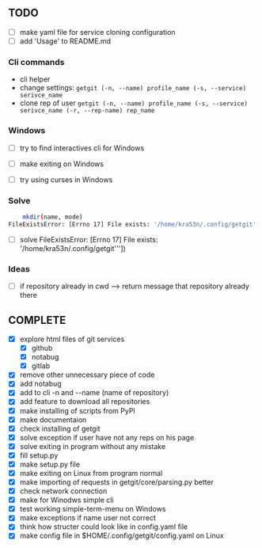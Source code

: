 ## TODO

- [ ] make yaml file for service cloning configuration
- [ ] add 'Usage' to README.md

### Cli commands

- cli helper
- change settings: `getgit (-n, --name) profile_name (-s, --service) serivce_name`
- clone rep of user `getgit (-n, --name) profile_name (-s, --service) serivce_name (-r, --rep-name) rep_name`


### Windows

- [ ] try to find interactives cli for Windows
- [ ] make exiting on Windows
- [ ] try using curses in Windows


### Solve

```sh
    mkdir(name, mode)
FileExistsError: [Errno 17] File exists: '/home/kra53n/.config/getgit'''])
```
- [ ] solve FileExistsError: [Errno 17] File exists: '/home/kra53n/.config/getgit'''])

### Ideas

- [ ] if repository already in cwd --> return message that repository already there


## COMPLETE
- [x] explore html files of git services
  - [x] github
  - [x] notabug
  - [x] gitlab
- [x] remove other unnecessary piece of code
- [x] add notabug
- [x] add to cli -n and --name (name of repository)
- [x] add feature to download all repositories
- [x] make installing of scripts from PyPI
- [x] make documentaion
- [x] check installing of getgit
- [x] solve exception if user have not any reps on his page
- [x] solve exiting in program without any mistake
- [x] fill setup.py
- [x] make setup.py file
- [x] make exiting on Linux from program normal
- [x] make importing of requests in getgit/core/parsing.py better
- [x] check network connection
- [x] make for Winodws simple cli
- [x] test working simple-term-menu on Windows
- [x] make exceptions if name user not correct
- [x] think how structer could look like in config.yaml file
- [x] make config file in $HOME/.config/getgit/config.yaml on Linux
